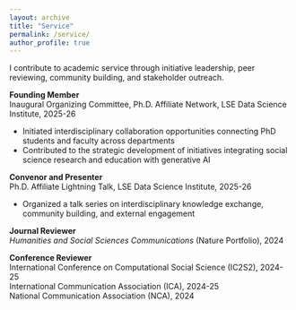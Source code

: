 ```yaml
---
layout: archive
title: "Service"
permalink: /service/
author_profile: true
---
```


I contribute to academic service through initiative leadership, peer reviewing, community building, and stakeholder outreach.

**Founding Member**  
Inaugural Organizing Committee, Ph.D. Affiliate Network, LSE Data Science Institute, 2025-26

- Initiated interdisciplinary collaboration opportunities connecting PhD students and faculty across departments
- Contributed to the strategic development of initiatives integrating social science research and education with generative AI
  
**Convenor and Presenter**  
Ph.D. Affiliate Lightning Talk, LSE Data Science Institute, 2025-26

- Organized a talk series on interdisciplinary knowledge exchange, community building, and external engagement

**Journal Reviewer**  
*Humanities and Social Sciences Communications* (Nature Portfolio), 2024

**Conference Reviewer**  
International Conference on Computational Social Science (IC2S2), 2024-25  
International Communication Association (ICA), 2024-25  
National Communication Association (NCA), 2024

